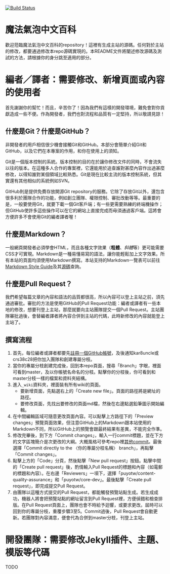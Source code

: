 [![Build Status](https://travis-ci.com/puyotw/core-site.svg?branch=master)](https://travis-ci.com/puyotw/core-site)

# 魔法氣泡中文百科

歡迎蒞臨魔法氣泡中文百科的repository！這裡有生成主站的源碼。任何對於主站的修改，都要通過修改本repo源碼實現的。本README文件將闡述修改源碼及測試的方法，請根據你的身分跳至適用的部分。

# 編者／譯者：需要修改、新增頁面或內容的使用者

首先謝謝你的幫忙！而且，辛苦你了！因為我們有這樣的開發環境，難免會對你貢獻造成一些不便。作為開發者，我們也對流程和品質有一定堅持，所以敬請見諒！

## 什麼是Git？什麼是GitHub？

非開發者的用戶相信很少機會接觸Git和GitHub。本部分會簡單介紹Git和GitHub，以及它們在本專案的作用，和你在使用上的須知。

Git是一個版本控制的系統。版本控制的目的在於讓你修改文件的同時，不會流失以往的版本。在這種多人合作的專案裡，它還能用於追查誰對甚麼內容作出過甚麼修改，以得知誰對某個領域比較熟悉。Git是現在比較主流的版本控制系統，但其實還有其他相似的系統例如SVN。

GitHub則是提供免費存放開源Git repository的服務。它除了存放Git以外，還包含很多利於團隊合作的功能，例如創立團隊、權限控制、審批改動等等。最重要的是，一般要使用Git，就要下載一個Git客戶端；有一些更需要熟練的終端機操作；但GitHub使許多這些操作可以在它的網站上直接完成而毋須通過客戶端。這將會方便許多不會使用Git的編者譯者喔！

## 什麼是Markdown？

一般網頁開發者必須學會HTML，而且各種文字效果（**粗體**、*斜體*等）更可能需要CSS才可實現。Markdown是一種易懂易寫的語法，讓你能輕鬆加上文字效果。所有本站的頁面均須使用Markdown撰寫。本站支持的Markdown一覽表可以前往[Markdown Style Guide][md-guide]及其[源碼][md-guide-source]查詢。

[md-guide]: https://www.jekyllnow.com/Markdown-Style-Guide/
[md-guide-source]: https://raw.githubusercontent.com/barryclark/www.jekyllnow.com/gh-pages/_posts/2014-6-19-Markdown-Style-Guide.md

## 什麼是Pull Request？

我們希望每篇文章的內容和語法的品質都很高，所以內容可以登上主站之前，須先通過審批。審批的方法是使用GitHub的Pull Request功能：編者或譯者有一些本地的修改，想要刊登上主站，那麼就要向主站團隊提交一個Pull Request。主站團隊審批過後，會替編者譯者將內容合併到主站的代碼，此時新修改的內容就能登上主站了。

## 撰寫流程

1. 首先，每位編者或譯者都要先[註冊一個GitHub帳號](github-register)，及後通知kar8uncle或crs38c28把你加入團隊和創建專屬分枝。
2. 當你的專屬分枝創建完成後，回到本repo頁面，搜尋「Branch」字眼，裡面可看到master，及以你帳號名命名的分枝。點擊你的分枝後，你可看到和master分枝一樣的檔案和資料夾結構。
3. 進入`_wiki`資料夾，裡面裝有所有wiki的頁面。
   * 要新增頁面，先點選右上的「Create new file」。頁面的路徑將是網址的路徑。
   * 要修改頁面，先找出要修改的頁面md檔，然後在右邊點選鉛筆圖示開始編輯。
4. 在中間編輯區域可隨意更改頁面內容。可以點擊上方路徑下的「Preview changes」預覽頁面效果，但注意GitHub上的Markdown跟本站使用的Markdown不同，所以GitHub上的預覽會跟最終結果有差異，不能完全作準。
5. 修改完畢後，到下方「Commit changes」，輸入一行commit標題，並在下方的文字區塊簡介是次更改的大綱。大概風格可參考repo裡[其他commit][core-site-commits]。最後選擇「Commit directly to the 〈你的專屬分枝名稱〉 branch」，再點擊「Commit changes」。
6. 點擊上方的「Code」分頁，然後點擊「New pull request」按鈕。點擊中間的「Create pull request」後，酌情輸入Pull Request的標題和內容（如電郵的標題和內容）。在右邊「Reviewers」一項下，選擇「puyotw/content-quality-assurance」和「puyotw/core-dev」。最後點擊「Create pull request」，即完成提交Pull Request。
7. 由團隊以這種方式提交的Pull Request，都能觸發預覽站點生成。若生成成功，機器人將會把預覽站點的網址留言到Pull Request裡，方便偵錯和檢查排版。在Pull Request頁面上，團隊也會不時給予迴響，或要求更改。屆時可以回到你的專屬分枝，重覆步驟3至5。Commit過後，Pull Request會自動更新。若團隊對內容滿意，便會代為合併到master分枝，刊登上主站。

[github-register]: https://github.com/join
[core-site-commits]: https://github.com/puyotw/core-site/commits/master

# 開發團隊：需要修改Jekyll插件、主題、模版等代碼

TODO

